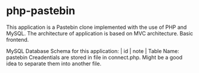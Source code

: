 # php-pastebin
This application is a Pastebin clone implemented with the use of PHP and MySQL. The architecture of application is based on MVC architecture. Basic frontend.

MySQL Database Schema for this application: | id  | note  |   Table Name: pastebin
Creadentials are stored in file in connect.php. Might be a good idea to separate them into another file.
